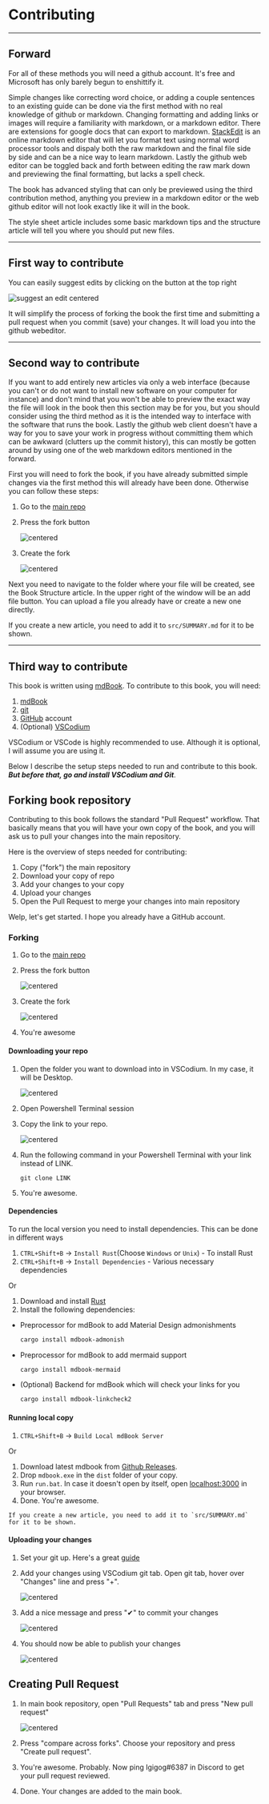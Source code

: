 # Contributing

___
## Forward
For all of these methods you will need a github account. It's free and Microsoft has only barely begun to enshittify it.

Simple changes like correcting word choice, or adding a couple sentences to an existing guide can be done via the first method with no real knowledge of github or markdown. Changing formatting and adding links or images will require a familiarity with markdown, or a markdown editor. There are extensions for google docs that can export to markdown. [StackEdit](https://stackedit.io/) is an online markdown editor that will let you format text using normal word processor tools and dispaly both the raw markdown and the final file side by side and can be a nice way to learn markdown. Lastly the github web editor can be toggled back and forth between editing the raw mark down and previewing the final formatting, but lacks a spell check.

The book has advanced styling that can only be previewed using the third contribution method, anything you preview in a markdown editor or the web github editor will not look exactly like it will in the book.

The style sheet article includes some basic markdown tips and the structure article will tell you where you should put new files. 

___

## First way to contribute

You can easily suggest edits by clicking on the button at the top right

![suggest an edit centered](assets/images/suggest-an-edit.png)

It will simplify the process of forking the book the first time and submitting a pull request when you commit (save) your changes. It will load you into the github webeditor.  
___

## Second way to contribute

If you want to add entirely new articles via only a web interface (because you can't or do not want to install new software on your computer for instance) and don't mind that you won't be able to preview the exact way the file will look in the book then this section may be for you, but you should consider using the third method as it is the intended way to interface with the software that runs the book. Lastly the github web client doesn't have a way for you to save your work in progress without committing them which can be awkward (clutters up the commit history), this can mostly be gotten around by using one of the web markdown editors mentioned in the forward. 

First you will need to fork the book, if you have already submitted simple changes via the first method this will already have been done. Otherwise you can follow these steps:

1. Go to the [main repo](https://github.com/Igigog/anomaly-modding-book)
2. Press the fork button

    ![centered](assets/images/3.PNG)

3. Create the fork

    ![centered](assets/images/4.PNG)

Next you need to navigate to the folder where your file will be created, see the Book Structure article. In the upper right of the window will be an add file button. You can upload a file you already have or create a new one directly.

If you create a new article, you need to add it to `src/SUMMARY.md` for it to be shown.




___

## Third way to contribute

This book is written using [mdBook](https://github.com/rust-lang/mdBook). To contribute to this book, you will need:

1. [mdBook](https://github.com/rust-lang/mdBook)
2. [git](https://gitforwindows.org/)
3. [GitHub](https://github.com/) account
4. (Optional) [VSCodium](https://vscodium.com/)

VSCodium or VSCode is highly recommended to use. Although it is optional, I will assume you are using it.

Below I describe the setup steps needed to run and contribute to this book. *__But before that, go and install VSCodium and Git__*.

## Forking book repository

Contributing to this book follows the standard "Pull Request" workflow. That basically means that you will have your own copy of the book, and you will ask us to pull your changes into the main repository.

Here is the overview of steps needed for contributing:

1. Copy ("fork") the main repository
2. Download your copy of repo
3. Add your changes to your copy
4. Upload your changes
5. Open the Pull Request to merge your changes into main repository

Welp, let's get started. I hope you already have a GitHub account.

### Forking

1. Go to the [main repo](https://github.com/Igigog/anomaly-modding-book)
2. Press the fork button

    ![centered](assets/images/3.PNG)

3. Create the fork

    ![centered](assets/images/4.PNG)

4. You're awesome

#### Downloading your repo

1. Open the folder you want to download into in VSCodium. In my case, it will be Desktop.

    ![centered](assets/images/5.PNG)

2. Open Powershell Terminal session
3. Copy the link to your repo.

    ![centered](assets/images/6.PNG)

4. Run the following command in your Powershell Terminal with your link instead of LINK.

    ```git
    git clone LINK
    ```

5. You're awesome.

#### Dependencies

To run the local version you need to install dependencies. This can be done in different ways

1. `CTRL+Shift+B` -> `Install Rust`(Choose `Windows` or `Unix`) - To install Rust
2. `CTRL+Shift+B` -> `Install Dependencies` - Various necessary dependencies

Or

1. Download and install [Rust](https://www.rust-lang.org/tools/install)
2. Install the following dependencies:

- Preprocessor for mdBook to add Material Design admonishments

    ```bash
    cargo install mdbook-admonish
    ```

- Preprocessor for mdBook to add mermaid support

    ```bash
    cargo install mdbook-mermaid
    ```

- (Optional) Backend for mdBook which will check your links for you

    ```bash
    cargo install mdbook-linkcheck2
    ```

#### Running local copy

1. `CTRL+Shift+B` -> `Build Local mdBook Server`

Or

1. Download latest mdbook from [Github Releases](https://github.com/rust-lang/mdBook/releases).
2. Drop `mdbook.exe` in the `dist` folder of your copy.
3. Run `run.bat`. In case it doesn't open by itself, open [localhost:3000](localhost:3000) in your browser.
4. Done. You're awesome.

```admonish warning
If you create a new article, you need to add it to `src/SUMMARY.md` for it to be shown.
```

#### Uploading your changes

1. Set your git up. Here's a great [guide](https://docs.github.com/en/get-started/quickstart/set-up-git)

2. Add your changes using VSCodium git tab. Open git tab, hover over "Changes" line and press "+".

    ![centered](assets/images/7.PNG)

3. Add a nice message and press "✔" to commit your changes

    ![centered](assets/images/8.PNG)

4. You should now be able to publish your changes

    ![centered](assets/images/9.PNG)

## Creating Pull Request

1. In main book repository, open "Pull Requests" tab and press "New pull request"

    ![centered](assets/images/10.PNG)

2. Press "compare across forks". Choose your repository and press "Create pull request".

3. You're awesome. Probably. Now ping Igigog#6387 in Discord to get your pull request reviewed.

4. Done. Your changes are added to the main book.
